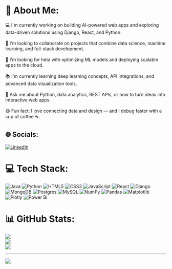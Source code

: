 # 💫 About Me:
💻 I'm currently working on building AI-powered web apps and exploring data-driven solutions using Django, React, and Python.<br><br>🤝 I'm looking to collaborate on projects that combine data science, machine learning, and full-stack development.<br><br>🧠 I'm looking for help with optimizing ML models and deploying scalable apps to the cloud.<br><br>📚 I'm currently learning deep learning concepts, API integrations, and advanced data visualization tools.<br><br>💬 Ask me about Python, data analytics, REST APIs, or how to turn ideas into interactive web apps.<br><br>😄 Fun fact: I love connecting data and design — and I debug faster with a cup of coffee ☕.


## 🌐 Socials:
[![LinkedIn](https://img.shields.io/badge/LinkedIn-%230077B5.svg?logo=linkedin&logoColor=white)](https://linkedin.com/in/https://www.linkedin.com/in/kalyan-kumar-reddy-bhumireddy/) 

# 💻 Tech Stack:
![Java](https://img.shields.io/badge/java-%23ED8B00.svg?style=for-the-badge&logo=openjdk&logoColor=white) ![Python](https://img.shields.io/badge/python-3670A0?style=for-the-badge&logo=python&logoColor=ffdd54) ![HTML5](https://img.shields.io/badge/html5-%23E34F26.svg?style=for-the-badge&logo=html5&logoColor=white) ![CSS3](https://img.shields.io/badge/css3-%231572B6.svg?style=for-the-badge&logo=css3&logoColor=white) ![JavaScript](https://img.shields.io/badge/javascript-%23323330.svg?style=for-the-badge&logo=javascript&logoColor=%23F7DF1E) ![React](https://img.shields.io/badge/react-%2320232a.svg?style=for-the-badge&logo=react&logoColor=%2361DAFB) ![Django](https://img.shields.io/badge/django-%23092E20.svg?style=for-the-badge&logo=django&logoColor=white) ![MongoDB](https://img.shields.io/badge/MongoDB-%234ea94b.svg?style=for-the-badge&logo=mongodb&logoColor=white) ![Postgres](https://img.shields.io/badge/postgres-%23316192.svg?style=for-the-badge&logo=postgresql&logoColor=white) ![MySQL](https://img.shields.io/badge/mysql-4479A1.svg?style=for-the-badge&logo=mysql&logoColor=white) ![NumPy](https://img.shields.io/badge/numpy-%23013243.svg?style=for-the-badge&logo=numpy&logoColor=white) ![Pandas](https://img.shields.io/badge/pandas-%23150458.svg?style=for-the-badge&logo=pandas&logoColor=white) ![Matplotlib](https://img.shields.io/badge/Matplotlib-%23ffffff.svg?style=for-the-badge&logo=Matplotlib&logoColor=black) ![Plotly](https://img.shields.io/badge/Plotly-%233F4F75.svg?style=for-the-badge&logo=plotly&logoColor=white) ![Power Bi](https://img.shields.io/badge/power_bi-F2C811?style=for-the-badge&logo=powerbi&logoColor=black)
# 📊 GitHub Stats:
![](https://github-readme-stats.vercel.app/api?username=kalyan-reddy-b&theme=dark&hide_border=false&include_all_commits=true&count_private=false)<br/>
![](https://nirzak-streak-stats.vercel.app/?user=kalyan-reddy-b&theme=dark&hide_border=false)<br/>
![](https://github-readme-stats.vercel.app/api/top-langs/?username=kalyan-reddy-b&theme=dark&hide_border=false&include_all_commits=true&count_private=false&layout=compact)

---
[![](https://visitcount.itsvg.in/api?id=kalyan-reddy-b&icon=0&color=0)](https://visitcount.itsvg.in)

<!-- Proudly created with GPRM ( https://gprm.itsvg.in ) -->
